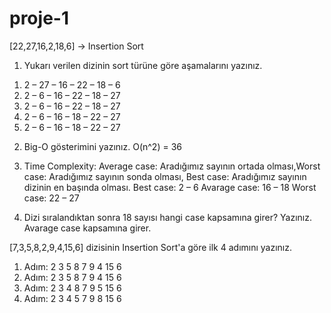 # proje-1
[22,27,16,2,18,6] -> Insertion Sort
1.	Yukarı verilen dizinin sort türüne göre aşamalarını yazınız.
1)	2 – 27 – 16 – 22 – 18 – 6
2)	2 – 6 – 16 – 22 – 18 – 27 
3)	2 – 6 – 16 – 22 – 18 – 27 
4)	2 – 6 – 16 – 18 – 22 – 27 
5)	2 – 6 – 16 – 18 – 22 – 27 

2.	Big-O gösterimini yazınız. 
O(n^2) 
= 36 

3.	Time Complexity: Average case: Aradığımız sayının ortada olması,Worst case: Aradığımız sayının sonda olması, Best case: Aradığımız sayının dizinin en başında olması.
Best case: 2 – 6
Avarage case: 16 – 18
Worst case: 22 – 27 

4.	Dizi sıralandıktan sonra 18 sayısı hangi case kapsamına girer? Yazınız.
Avarage case kapsamına girer. 

[7,3,5,8,2,9,4,15,6] dizisinin Insertion Sort'a göre ilk 4 adımını yazınız.
1.	Adım: 2 3 5 8 7 9 4 15 6 
2.	Adım: 2 3 5 8 7 9 4 15 6
3.	Adım: 2 3 4 8 7 9 5 15 6
4.	Adım: 2 3 4 5 7 9 8 15 6
